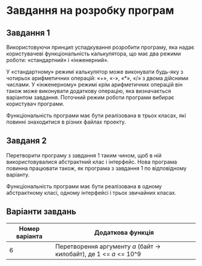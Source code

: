 # Завдання на розробку програм

## Завдання 1

Використовуючи принцип успадкування розробити програму, яка надає користувачеві функціональність калькулятора, що має два режими роботи: «стандартний» і «інженерний».

У «стандартному» режимі калькулятор може виконувати будь-яку з чотирьох арифметичних операцій: «+», «-», «\*», «/» з двома дійсними числами. У «інженерному» режимі крім арифметичних операцій він також може виконувати додаткову операцію, яка визначається варіантом завдання. Поточний режим роботи програми вибирає користувач програми.

Функціональність програми має бути реалізована в трьох класах, які повинні знаходитися в різних файлах проекту.

## Завданя 2

Перетворити програму з завдання 1 таким чином, щоб в ній використовувалися абстрактний клас і інтерфейс. Нова програма повинна працювати також, як програма з завдання 1 по відповідному варіанту.

Функціональність програми має бути реалізована в одному абстрактному класі, одному інтерфейсі і трьох звичайних класах.

## Варіанти завдань

| Номер варіанта | Додаткова функція                                                  |
| -------------- | ------------------------------------------------------------------ |
| 6              | Перетворення аргументу _а_ (байт -> килобайт), де 1 <= _a_ <= 10^9 |

